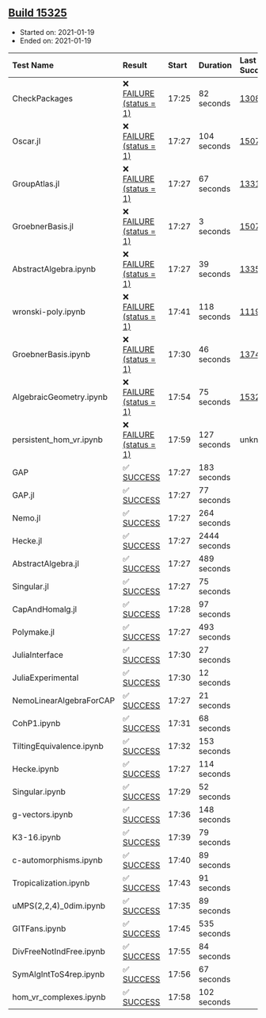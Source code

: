 ## [Build 15325](https://oscarci.mathematik.uni-kl.de/job/oscar/15325/)

* Started on: 2021-01-19
* Ended on: 2021-01-19

| Test Name    | Result | Start | Duration | Last Success | First Failure |
|:-------------|:-------|:------|:---------|:-------------|:--------------|
| CheckPackages | ❌ [FAILURE (status = 1)](https://oscarci.mathematik.uni-kl.de/job/oscar/15325/artifact/logs/build-15325/CheckPackages.log) | 17:25 | 82 seconds | [13085](https://oscarci.mathematik.uni-kl.de/job/oscar/13085/) | [13086](https://oscarci.mathematik.uni-kl.de/job/oscar/13086/) |
| Oscar.jl | ❌ [FAILURE (status = 1)](https://oscarci.mathematik.uni-kl.de/job/oscar/15325/artifact/logs/build-15325/Oscar.jl.log) | 17:27 | 104 seconds | [15079](https://oscarci.mathematik.uni-kl.de/job/oscar/15079/) | [15080](https://oscarci.mathematik.uni-kl.de/job/oscar/15080/) |
| GroupAtlas.jl | ❌ [FAILURE (status = 1)](https://oscarci.mathematik.uni-kl.de/job/oscar/15325/artifact/logs/build-15325/GroupAtlas.jl.log) | 17:27 | 67 seconds | [13311](https://oscarci.mathematik.uni-kl.de/job/oscar/13311/) | [13312](https://oscarci.mathematik.uni-kl.de/job/oscar/13312/) |
| GroebnerBasis.jl | ❌ [FAILURE (status = 1)](https://oscarci.mathematik.uni-kl.de/job/oscar/15325/artifact/logs/build-15325/GroebnerBasis.jl.log) | 17:27 | 3 seconds | [15079](https://oscarci.mathematik.uni-kl.de/job/oscar/15079/) | [15080](https://oscarci.mathematik.uni-kl.de/job/oscar/15080/) |
| AbstractAlgebra.ipynb | ❌ [FAILURE (status = 1)](https://oscarci.mathematik.uni-kl.de/job/oscar/15325/artifact/logs/build-15325/AbstractAlgebra.ipynb.log) | 17:27 | 39 seconds | [13355](https://oscarci.mathematik.uni-kl.de/job/oscar/13355/) | [13356](https://oscarci.mathematik.uni-kl.de/job/oscar/13356/) |
| wronski-poly.ipynb | ❌ [FAILURE (status = 1)](https://oscarci.mathematik.uni-kl.de/job/oscar/15325/artifact/logs/build-15325/wronski-poly.ipynb.log) | 17:41 | 118 seconds | [11192](https://oscarci.mathematik.uni-kl.de/job/oscar/11192/) | [11193](https://oscarci.mathematik.uni-kl.de/job/oscar/11193/) |
| GroebnerBasis.ipynb | ❌ [FAILURE (status = 1)](https://oscarci.mathematik.uni-kl.de/job/oscar/15325/artifact/logs/build-15325/GroebnerBasis.ipynb.log) | 17:30 | 46 seconds | [13748](https://oscarci.mathematik.uni-kl.de/job/oscar/13748/) | [13749](https://oscarci.mathematik.uni-kl.de/job/oscar/13749/) |
| AlgebraicGeometry.ipynb | ❌ [FAILURE (status = 1)](https://oscarci.mathematik.uni-kl.de/job/oscar/15325/artifact/logs/build-15325/AlgebraicGeometry.ipynb.log) | 17:54 | 75 seconds | [15322](https://oscarci.mathematik.uni-kl.de/job/oscar/15322/) | [15323](https://oscarci.mathematik.uni-kl.de/job/oscar/15323/) |
| persistent_hom_vr.ipynb | ❌ [FAILURE (status = 1)](https://oscarci.mathematik.uni-kl.de/job/oscar/15325/artifact/logs/build-15325/persistent_hom_vr.ipynb.log) | 17:59 | 127 seconds | unknown | unknown |
| GAP | ✅ [SUCCESS](https://oscarci.mathematik.uni-kl.de/job/oscar/15325/artifact/logs/build-15325/GAP.log) | 17:27 | 183 seconds |  |  |
| GAP.jl | ✅ [SUCCESS](https://oscarci.mathematik.uni-kl.de/job/oscar/15325/artifact/logs/build-15325/GAP.jl.log) | 17:27 | 77 seconds |  |  |
| Nemo.jl | ✅ [SUCCESS](https://oscarci.mathematik.uni-kl.de/job/oscar/15325/artifact/logs/build-15325/Nemo.jl.log) | 17:27 | 264 seconds |  |  |
| Hecke.jl | ✅ [SUCCESS](https://oscarci.mathematik.uni-kl.de/job/oscar/15325/artifact/logs/build-15325/Hecke.jl.log) | 17:27 | 2444 seconds |  |  |
| AbstractAlgebra.jl | ✅ [SUCCESS](https://oscarci.mathematik.uni-kl.de/job/oscar/15325/artifact/logs/build-15325/AbstractAlgebra.jl.log) | 17:27 | 489 seconds |  |  |
| Singular.jl | ✅ [SUCCESS](https://oscarci.mathematik.uni-kl.de/job/oscar/15325/artifact/logs/build-15325/Singular.jl.log) | 17:27 | 75 seconds |  |  |
| CapAndHomalg.jl | ✅ [SUCCESS](https://oscarci.mathematik.uni-kl.de/job/oscar/15325/artifact/logs/build-15325/CapAndHomalg.jl.log) | 17:28 | 97 seconds |  |  |
| Polymake.jl | ✅ [SUCCESS](https://oscarci.mathematik.uni-kl.de/job/oscar/15325/artifact/logs/build-15325/Polymake.jl.log) | 17:27 | 493 seconds |  |  |
| JuliaInterface | ✅ [SUCCESS](https://oscarci.mathematik.uni-kl.de/job/oscar/15325/artifact/logs/build-15325/JuliaInterface.log) | 17:30 | 27 seconds |  |  |
| JuliaExperimental | ✅ [SUCCESS](https://oscarci.mathematik.uni-kl.de/job/oscar/15325/artifact/logs/build-15325/JuliaExperimental.log) | 17:30 | 12 seconds |  |  |
| NemoLinearAlgebraForCAP | ✅ [SUCCESS](https://oscarci.mathematik.uni-kl.de/job/oscar/15325/artifact/logs/build-15325/NemoLinearAlgebraForCAP.log) | 17:27 | 21 seconds |  |  |
| CohP1.ipynb | ✅ [SUCCESS](https://oscarci.mathematik.uni-kl.de/job/oscar/15325/artifact/logs/build-15325/CohP1.ipynb.log) | 17:31 | 68 seconds |  |  |
| TiltingEquivalence.ipynb | ✅ [SUCCESS](https://oscarci.mathematik.uni-kl.de/job/oscar/15325/artifact/logs/build-15325/TiltingEquivalence.ipynb.log) | 17:32 | 153 seconds |  |  |
| Hecke.ipynb | ✅ [SUCCESS](https://oscarci.mathematik.uni-kl.de/job/oscar/15325/artifact/logs/build-15325/Hecke.ipynb.log) | 17:27 | 114 seconds |  |  |
| Singular.ipynb | ✅ [SUCCESS](https://oscarci.mathematik.uni-kl.de/job/oscar/15325/artifact/logs/build-15325/Singular.ipynb.log) | 17:29 | 52 seconds |  |  |
| g-vectors.ipynb | ✅ [SUCCESS](https://oscarci.mathematik.uni-kl.de/job/oscar/15325/artifact/logs/build-15325/g-vectors.ipynb.log) | 17:36 | 148 seconds |  |  |
| K3-16.ipynb | ✅ [SUCCESS](https://oscarci.mathematik.uni-kl.de/job/oscar/15325/artifact/logs/build-15325/K3-16.ipynb.log) | 17:39 | 79 seconds |  |  |
| c-automorphisms.ipynb | ✅ [SUCCESS](https://oscarci.mathematik.uni-kl.de/job/oscar/15325/artifact/logs/build-15325/c-automorphisms.ipynb.log) | 17:40 | 89 seconds |  |  |
| Tropicalization.ipynb | ✅ [SUCCESS](https://oscarci.mathematik.uni-kl.de/job/oscar/15325/artifact/logs/build-15325/Tropicalization.ipynb.log) | 17:43 | 91 seconds |  |  |
| uMPS(2,2,4)_0dim.ipynb | ✅ [SUCCESS](https://oscarci.mathematik.uni-kl.de/job/oscar/15325/artifact/logs/build-15325/uMPS-2-2-4-_0dim.ipynb.log) | 17:35 | 89 seconds |  |  |
| GITFans.ipynb | ✅ [SUCCESS](https://oscarci.mathematik.uni-kl.de/job/oscar/15325/artifact/logs/build-15325/GITFans.ipynb.log) | 17:45 | 535 seconds |  |  |
| DivFreeNotIndFree.ipynb | ✅ [SUCCESS](https://oscarci.mathematik.uni-kl.de/job/oscar/15325/artifact/logs/build-15325/DivFreeNotIndFree.ipynb.log) | 17:55 | 84 seconds |  |  |
| SymAlgIntToS4rep.ipynb | ✅ [SUCCESS](https://oscarci.mathematik.uni-kl.de/job/oscar/15325/artifact/logs/build-15325/SymAlgIntToS4rep.ipynb.log) | 17:56 | 67 seconds |  |  |
| hom_vr_complexes.ipynb | ✅ [SUCCESS](https://oscarci.mathematik.uni-kl.de/job/oscar/15325/artifact/logs/build-15325/hom_vr_complexes.ipynb.log) | 17:58 | 102 seconds |  |  |

